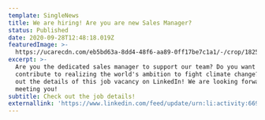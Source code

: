 ```yaml
---
template: SingleNews
title: We are hiring! Are you are new Sales Manager?
status: Published
date: 2020-09-28T12:48:18.019Z
featuredImage: >-
  https://ucarecdn.com/eb5bd63a-8dd4-48f6-aa89-0ff17be7c1a1/-/crop/1825x1078/0,426/-/preview/
excerpt: >-
  Are you the dedicated sales manager to support our team? Do you want to
  contribute to realizing the world's ambition to fight climate change? Check
  out the details of this job vacancy on LinkedIn! We are looking forward to
  meeting you!
subtitle: Check out the job details!
externallink: 'https://www.linkedin.com/feed/update/urn:li:activity:6691310961422278656'
---
```


